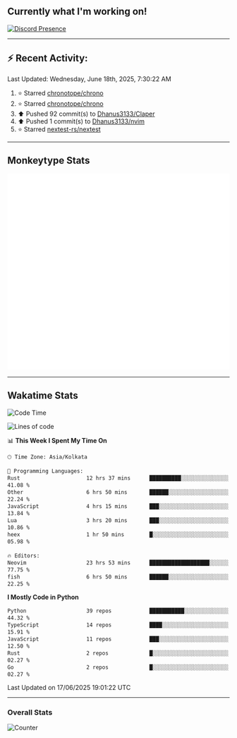 ## Currently what I'm working on!
[![Discord Presence](https://lanyard.cnrad.dev/api/534981034400284712)](https://discord.com/users/534981034400284712)

---

## :zap: Recent Activity:
<!--RECENT_ACTIVITY:last_update-->
Last Updated: Wednesday, June 18th, 2025, 7:30:22 AM
<!--RECENT_ACTIVITY:last_update_end-->
<!--RECENT_ACTIVITY:start-->
1. ⭐ Starred [chronotope/chrono](https://github.com/chronotope/chrono)<br>
2. ⭐ Starred [chronotope/chrono](https://github.com/chronotope/chrono)<br>
3. ⬆️ Pushed 92 commit(s) to [Dhanus3133/Claper](https://github.com/Dhanus3133/Claper)<br>
4. ⬆️ Pushed 1 commit(s) to [Dhanus3133/nvim](https://github.com/Dhanus3133/nvim)<br>
5. ⭐ Starred [nextest-rs/nextest](https://github.com/nextest-rs/nextest)<br>
<!--RECENT_ACTIVITY:end-->

---

## Monkeytype Stats
<a href="https://monkeytype.com/profile/dhanus">
  <img src="https://raw.githubusercontent.com/Dhanus3133/Dhanus3133/monkeytype/monkeytype-lb.svg" alt="Monkeytype Profile" />
</a>

---

## Wakatime Stats
<!--START_SECTION:waka-->
![Code Time](http://img.shields.io/badge/Code%20Time-2%2C757%20hrs-blue)

![Lines of code](https://img.shields.io/badge/From%20Hello%20World%20I%27ve%20Written-4.7%20million%20lines%20of%20code-blue)

📊 **This Week I Spent My Time On** 

```text
🕑︎ Time Zone: Asia/Kolkata

💬 Programming Languages: 
Rust                     12 hrs 37 mins      ██████████░░░░░░░░░░░░░░░   41.08 % 
Other                    6 hrs 50 mins       ██████░░░░░░░░░░░░░░░░░░░   22.24 % 
JavaScript               4 hrs 15 mins       ███░░░░░░░░░░░░░░░░░░░░░░   13.84 % 
Lua                      3 hrs 20 mins       ███░░░░░░░░░░░░░░░░░░░░░░   10.86 % 
heex                     1 hr 50 mins        █░░░░░░░░░░░░░░░░░░░░░░░░   05.98 % 

🔥 Editors: 
Neovim                   23 hrs 53 mins      ███████████████████░░░░░░   77.75 % 
fish                     6 hrs 50 mins       ██████░░░░░░░░░░░░░░░░░░░   22.25 % 
```

**I Mostly Code in Python** 

```text
Python                   39 repos            ███████████░░░░░░░░░░░░░░   44.32 % 
TypeScript               14 repos            ████░░░░░░░░░░░░░░░░░░░░░   15.91 % 
JavaScript               11 repos            ███░░░░░░░░░░░░░░░░░░░░░░   12.50 % 
Rust                     2 repos             █░░░░░░░░░░░░░░░░░░░░░░░░   02.27 % 
Go                       2 repos             █░░░░░░░░░░░░░░░░░░░░░░░░   02.27 % 
```




 Last Updated on 17/06/2025 19:01:22 UTC
<!--END_SECTION:waka-->
---

### Overall Stats

<img src="https://moe-counter.glitch.me/get/@Dhanus3133?theme=asoul" alt="Counter" />
